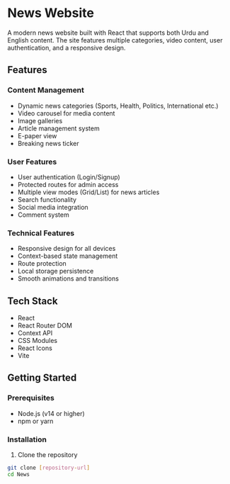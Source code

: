 # News Website

A modern news website built with React that supports both Urdu and English content. The site features multiple categories, video content, user authentication, and a responsive design.

## Features

### Content Management
- Dynamic news categories (Sports, Health, Politics, International etc.)
- Video carousel for media content
- Image galleries
- Article management system
- E-paper view
- Breaking news ticker

### User Features
- User authentication (Login/Signup)
- Protected routes for admin access
- Multiple view modes (Grid/List) for news articles
- Search functionality
- Social media integration
- Comment system

### Technical Features
- Responsive design for all devices
- Context-based state management
- Route protection
- Local storage persistence
- Smooth animations and transitions

## Tech Stack

- React 
- React Router DOM
- Context API
- CSS Modules
- React Icons
- Vite


## Getting Started

### Prerequisites
- Node.js (v14 or higher)
- npm or yarn

### Installation

1. Clone the repository
```bash
git clone [repository-url]
cd News

